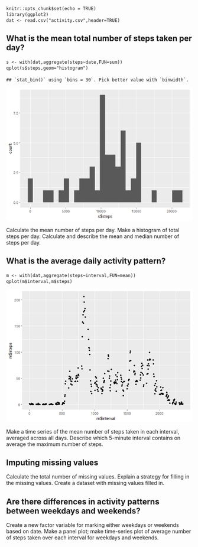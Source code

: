     knitr::opts_chunk$set(echo = TRUE)
    library(ggplot2)
    dat <- read.csv("activity.csv",header=TRUE)

What is the mean total number of steps taken per day?
-----------------------------------------------------

    s <- with(dat,aggregate(steps~date,FUN=sum))
    qplot(s$steps,geom="histogram")

    ## `stat_bin()` using `bins = 30`. Pick better value with `binwidth`.

![](project_files/figure-markdown_strict/unnamed-chunk-1-1.png)

Calculate the mean number of steps per day. Make a histogram of total
steps per day. Calculate and describe the mean and median number of
steps per day.

What is the average daily activity pattern?
-------------------------------------------

    m <- with(dat,aggregate(steps~interval,FUN=mean))
    qplot(m$interval,m$steps)

![](project_files/figure-markdown_strict/unnamed-chunk-2-1.png)

Make a time series of the mean number of steps taken in each interval,
averaged across all days. Describe which 5-minute interval contains on
average the maximum number of steps.

Imputing missing values
-----------------------

Calculate the total number of missing values. Explain a strategy for
filling in the missing values. Create a dataset with missing values
filled in.

Are there differences in activity patterns between weekdays and weekends?
-------------------------------------------------------------------------

Create a new factor variable for marking either weekdays or weekends
based on date. Make a panel plot; make time-series plot of average
number of steps taken over each interval for weekdays and weekends.
